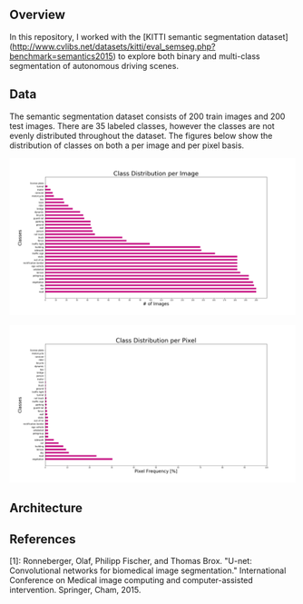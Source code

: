 ## Overview
In this repository, I worked with the [KITTI semantic segmentation dataset] (http://www.cvlibs.net/datasets/kitti/eval_semseg.php?benchmark=semantics2015) to explore both binary and multi-class segmentation of autonomous driving scenes.

## Data
The semantic segmentation dataset consists of 200 train images and 200 test images. There are 35 labeled classes, however the classes are not evenly distributed throughout the dataset. The figures below show the distribution of classes on both a per image and per pixel basis.

![alt_text](images/kitti_segmentation_class_distribution1.png)

![alt_text](images/kitti_segmentation_class_distribution2.png)

## Architecture

## References

[1]: Ronneberger, Olaf, Philipp Fischer, and Thomas Brox. "U-net: Convolutional networks for biomedical image segmentation." International Conference on Medical image computing and computer-assisted intervention. Springer, Cham, 2015.
